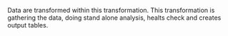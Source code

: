 Data are transformed within this transformation. This transformation is gathering the data, doing stand alone analysis, healts check and creates output tables.
